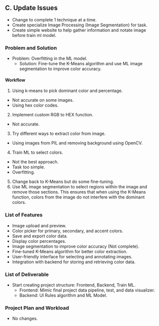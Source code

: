 ## C. Update Issues
- Change to complete 1 technique at a time.
- Create specialize Image Processing (Image Segmentation) for task.
- Create simple website to help gather information and notate image before train ml model.

### Problem and Solution
- Problem: Overfitting in the ML model.
  - Solution: Fine-tune the K-Means algorithm and use ML image segmentation to improve color accuracy.

#### Workflow
1. Using k-means to pick dominant color and percentage.
  - Not accurate on some images.
  - Using hex color codes.
2. Implement custom RGB to HEX function.
  - Not accurate.
3. Try different ways to extract color from image.
  - Using images from PIL and removing background using OpenCV.
4. Train ML to select colors.
  - Not the best approach.
  - Task too simple.
  - Overfitting.
5. Change back to K-Means but do some fine-tuning.
6. Use ML image segmentation to select regions within the image and remove those sections. This ensures that when using the K-Means function, colors from the image do not interfere with the dominant colors.

### List of Features
- Image upload and preview.
- Color picker for primary, secondary, and accent colors.
- Save and export color data.
- Display color percentages.
- Image segmentation to improve color accuracy (Not complete).
- Fine-tuned K-Means algorithm for better color extraction.
- User-friendly interface for selecting and annotating images.
- Integration with backend for storing and retrieving color data.

### List of Deliverable
- Start creating project structure: Frontend, Backend, Train ML.
  - Frontend: Mimic final project data pipeline, test, and data visualizer.
  - Backend: UI Rules algorithm and ML Model.

### Project Plan and Workload
- No changes.